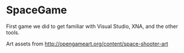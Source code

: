 SpaceGame
=========

First game we did to get familiar with Visual Studio, XNA, and the other tools.

Art assets from http://opengameart.org/content/space-shooter-art